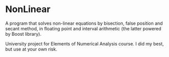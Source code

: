 # NonLinear
A program that solves non-linear equations by bisection, false position and secant method,
in floating point and interval arithmetic (the latter powered by Boost library).

University project for Elements of Numerical Analysis course.
I did my best, but use at your own risk.
